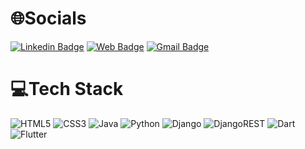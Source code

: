 # :globe_with_meridians:Socials
[![Linkedin Badge](https://img.shields.io/badge/-prashant4900-blue?style=social&logo=Linkedin&logoColor=blue&link=https://www.linkedin.com/in/prashant4900/)](https://www.linkedin.com/in/prashant4900/) [![Web Badge](http://img.shields.io/badge/-Resume-1ca0f1?style=social&logo=dropbox&logoColor=blue&link=https://drive.google.com/file/d/1f3rn5iwNIgeRPUctOtDDnkdnl8wmj8a1/view)](https://drive.google.com/file/d/1f3rn5iwNIgeRPUctOtDDnkdnl8wmj8a1/view) [![Gmail Badge](https://img.shields.io/badge/-Gmail-c14438?style=social&logo=Gmail&logoColor=red&link=mailto:prashantnigam490@gmail.com)](mailto:prashantnigam490@gmail.com)


# :computer:Tech Stack
![HTML5](https://img.shields.io/badge/html5-%23E34F26.svg?style=for-the-badge&logo=html5&logoColor=white)
![CSS3](https://img.shields.io/badge/css3-%231572B6.svg?style=for-the-badge&logo=css3&logoColor=white)
![Java](https://img.shields.io/badge/java-%23ED8B00.svg?style=for-the-badge&logo=java&logoColor=white)
![Python](https://img.shields.io/badge/python-3670A0?style=for-the-badge&logo=python&logoColor=ffdd54)
![Django](https://img.shields.io/badge/django-%23092E20.svg?style=for-the-badge&logo=django&logoColor=white)
![DjangoREST](https://img.shields.io/badge/DJANGO-REST-ff1709?style=for-the-badge&logo=django&logoColor=white&color=ff1709&labelColor=gray)
![Dart](https://img.shields.io/badge/dart-%230175C2.svg?style=for-the-badge&logo=dart&logoColor=white)
![Flutter](https://img.shields.io/badge/Flutter-%2302569B.svg?style=for-the-badge&logo=Flutter&logoColor=white)


<!-- ## :face_with_monocle: About -->
<!-- - :telescope: I’m currently working on Adjust SDK -->
<!-- - :seedling: I’m currently learning Property based testing -->
<!-- - :dancers: I’m Robolectric and AWS Amplify Contributor -->
<!-- - :thinking_face: I’m looking for help with Data Structure and Algorithm -->
<!-- - :speech_balloon: Ask me about Android App Development or any tech related stuff -->
<!-- - :zap: Fun fact: I spent almost 12 hours listening lofi hip hop radio -->

<!--
---
## :moneybag:You can help me by Donating
  [![BuyMeACoffee](https://img.shields.io/badge/Buy%20Me%20a%20Coffee-ffdd00?style=for-the-badge&logo=buy-me-a-coffee&logoColor=black)](https://buymeacoffee.com/prashant4900)

[![](https://visitcount.itsvg.in/api?id=Prashant4900&icon=5&color=11)](https://visitcount.itsvg.in) -->
